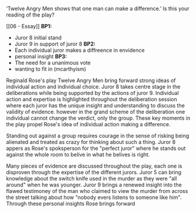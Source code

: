  ‘Twelve Angry Men shows that one man can make a difference.’ Is this your reading of the play?

[[06 - Essay]]
**BP1:**
- Juror 8 initial stand
- Juror 9 in support of juror 8
**BP2:**
- Each individual juror makes a diffreence in envidence
- personal insight
**BP3:**
- The need for a unanimous vote
- wanting to fit in (mcarthyism)


Reginald Rose's play Twelve Angry Men bring forward strong ideas of individual action and individual choice. Juror 8 takes centre stage in the deliberations while being supported by the actions of juror 9. Individual action and expertise is highlighted throughout the deliberation session where each juror has the unique insight and understanding to discuss the validity of evidence. however in the grand scheme of the deliberation one individual cannot change the verdict, only the group. These key moments in the play propel Rose's idea of individual action making a difference.

Standing out against a group requires courage in the sense of risking being alienated and treated as crazy for thinking about such a thing. Juror 8 appers as Rose's spoksperson for the "perfect juror" where he stands out against the whole room to belive in what he belives is right. 

Many pieces of evidence are discussed throughout the play, each one is disproven through the expertise of the different jurors. Juror 5 can bring knowledge about the switch knife used in the murder as they were "all around" when he was younger. Juror 9 brings a renewed insight into the flawed testimoney of the man who claimed to view the murder from across the street talking about how "nobody evers listens to someone like him". Through these personal insights Rose brings forward 